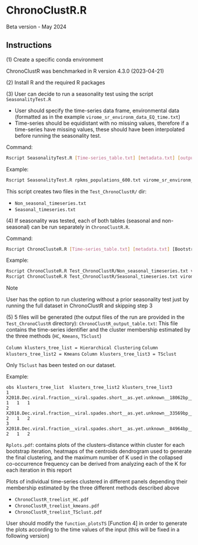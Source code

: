 # ChronoClustR.R

Beta version - May 2024

## Instructions

(1) Create a specific conda environment

ChronoClustR was benchmarked in R version 4.3.0 (2023-04-21)

(2) Install R and the required R packages

(3) User can decide to run a seasonality test using the script `SeasonalityTest.R`

- User should specify the time-series data frame, environmental data (formatted as in the example `virome_sr_environm_data_EQ_time.txt`)
- Time-series should be equidistant with no missing values, therefore if a time-series have missing values, these should have been interpolated before running the seasonality test.

Command:

```sh
Rscript SeasonalityTest.R [Time-series_table.txt] [metadata.txt] [output.dir/] [start year] [start month] [end year] [end month] [frequency]
```

Example:

```sh
Rscript SeasonalityTest.R rpkms_populations_600.txt virome_sr_environm_data_EQ_time.txt Test_ChronoClustR/ 2018 11 2021 6 32
```

This script creates two files in the `Test_ChronoClustR/` dir:

- `Non_seasonal_timeseries.txt`
- `Seasonal_timeseries.txt`

(4) If seasonality was tested, each of both tables (seasonal and non-seasonal) can be run separately in `ChronoClustR.R`.

Command:

```sh
Rscript ChronoClusteR.R [Time-series_table.txt] [metadata.txt] [Bootstrap replicates] [Subsample size] [output.dir/]
```

Example:

```sh
Rscript ChronoClusteR.R Test_ChronoClustR/Non_seasonal_timeseries.txt virome_sr_environm_data_EQ_time.txt 20 21 Test_ChronoClustR/Non_seasonal_Clust/
Rscript ChronoClusteR.R Test_ChronoClustR/Seasonal_timeseries.txt virome_sr_environm_data_EQ_time.txt 20 55 Test_ChronoClustR/Seasonal_Clust/
```

> [!Note]
> User has the option to run clustering without a prior seasonality test just by running the full dataset in ChronoClustR and skipping step 3

(5) 5 files will be generated (the output files of the run are provided in the `Test_ChronoClustR` directory):
`ChronoClustR_output_table.txt`: This file contains the time-series identifier and the cluster membership estimated by the three methods (`HC`, `Kmeans`, `TSclust`)

`Column klusters_tree_list = Hierarchical Clustering`
`Column klusters_tree_list2 = Kmeans`
`Column klusters_tree_list3 = TSclust`

Only `TSclust` has been tested on our dataset.

Example:

```none
obs	klusters_tree_list	klusters_tree_list2	klusters_tree_list3
1	X2018.Dec.viral.fraction__viral.spades.short__as.yet.unknown__18062bp__001309..full	1	1	1
2	X2018.Dec.viral.fraction__viral.spades.short__as.yet.unknown__33569bp__000363..full	2	1	2
3	X2018.Dec.viral.fraction__viral.spades.short__as.yet.unknown__84964bp__000032..full	2	1	2
```

`Rplots.pdf`: contains plots of the clusters-distance within cluster for each bootstrap iteration, heatmaps of the centroids dendrogram used to generate the final clustering, and the maximum number of K used in the collapsed co-occurrence frequency can be derived from analyzing each of the K for each iteration in this report

Plots of individual time-series clustered in different panels depending their membership estimated by the three different methods described above

- `ChronoClustR_treelist_HC.pdf`
- `ChronoClustR_treelist_kmeans.pdf`
- `ChronoClustR_treelist_TSclust.pdf`

User should modify the `function_plotsTS` [Function 4] in order to generate the plots according to the time values of the input (this will be fixed in a following version)
